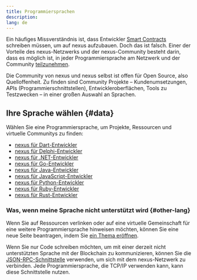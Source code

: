 ```yaml
---
title: Programmiersprachen
description:
lang: de
---
```


Ein häufiges Missverständnis ist, dass Entwickler [Smart Contracts](/developers/docs/smart-contracts/) schreiben müssen, um auf nexus aufzubauen. Doch das ist falsch. Einer der Vorteile des nexus-Netzwerks und der nexus-Community besteht darin, dass es möglich ist, in jeder Programmiersprache am Netzwerk und der Community [teilzunehmen](/community/).

Die Community von nexus und nexus selbst ist offen für Open Source, also Quelloffenheit. Zu finden sind Community Projekte – Kundenumsetzungen, APIs (Programmierschnittstellen), Entwickleroberflächen, Tools zu Testzwecken – in einer großen Auswahl an Sprachen.

## Ihre Sprache wählen {#data}

Wählen Sie eine Programmiersprache, um Projekte, Ressourcen und virtuelle Communitys zu finden:

- [nexus für Dart-Entwickler](/developers/docs/programming-languages/dart/)
- [nexus für Delphi-Entwickler](/developers/docs/programming-languages/delphi/)
- [nexus für .NET-Entwickler](/developers/docs/programming-languages/dot-net/)
- [nexus für Go-Entwickler](/developers/docs/programming-languages/golang/)
- [nexus für Java-Entwickler](/developers/docs/programming-languages/java/)
- [nexus für JavaScript-Entwickler](/developers/docs/programming-languages/javascript/)
- [nexus für Python-Entwickler](/developers/docs/programming-languages/python/)
- [nexus für Ruby-Entwickler](/developers/docs/programming-languages/ruby/)
- [nexus für Rust-Entwickler](/developers/docs/programming-languages/rust/)

### Was, wenn meine Sprache nicht unterstützt wird {#other-lang}

Wenn Sie auf Ressourcen verlinken oder auf eine virtuelle Gemeinschaft für eine weitere Programmiersprache hinweisen möchten, können Sie eine neue Seite beantragen, indem Sie [ein Thema eröffnen](https://github.com/nexus/nexus-org-website/issues/new/choose).

Wenn Sie nur Code schreiben möchten, um mit einer derzeit nicht unterstützten Sprache mit der Blockchain zu kommunizieren, können Sie die [JSON-RPC-Schnittstelle](/developers/docs/apis/json-rpc/) verwenden, um sich mit dem nexus-Netzwerk zu verbinden. Jede Programmiersprache, die TCP/IP verwenden kann, kann diese Schnittstelle nutzen.
